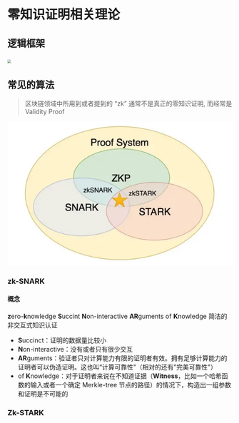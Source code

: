 # 零知识证明相关理论

## 逻辑框架

<img src="/Users/confucian/TaiDi-Tech/github-repo/ZK-Learn/img/zk_framework.png" style="zoom:50%;" />

## 常见的算法

> 区块链领域中所用到或者提到的 “zk” 通常不是真正的零知识证明, 而经常是 Validity Proof

![](../img/zkp.png)

### zk-SNARK

#### 概念

**z**ero-**k**nowledge **S**uccint **N**on-interactive **AR**guments of **K**nowledge 简洁的非交互式知识认证

- **S**uccinct：证明的数据量比较小
- **N**on-interactive：没有或者只有很少交互
- **AR**guments：验证者只对计算能力有限的证明者有效。拥有足够计算能力的证明者可以伪造证明。这也叫“计算可靠性"（相对的还有”完美可靠性"）
- of **K**nowledge：对于证明者来说在不知道证据（**Witness**，比如一个哈希函数的输入或者一个确定 Merkle-tree 节点的路径）的情况下，构造出一组参数和证明是不可能的

### Zk-STARK